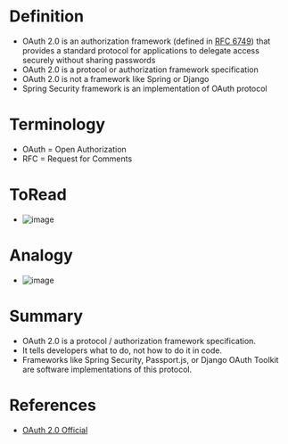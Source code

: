 # Definition
* OAuth 2.0 is an authorization framework (defined in [RFC 6749](https://datatracker.ietf.org/doc/html/rfc6749)) that provides a standard protocol for applications to delegate access securely without sharing passwords
* OAuth 2.0 is a protocol or authorization framework specification
* OAuth 2.0 is not a framework like Spring or Django
* Spring Security framework is an implementation of OAuth protocol

# Terminology
* OAuth = Open Authorization
* RFC = Request for Comments

# ToRead
* ![image](https://github.com/user-attachments/assets/b9a9159d-4b46-428a-a7b6-6ab34f4449be)

# Analogy
* ![image](https://github.com/user-attachments/assets/18d7475d-8fd9-4fad-85ba-4de999e05b55)

# Summary
* OAuth 2.0 is a protocol / authorization framework specification.
* It tells developers what to do, not how to do it in code.
* Frameworks like Spring Security, Passport.js, or Django OAuth Toolkit are software implementations of this protocol.

# References
* [OAuth 2.0 Official](https://oauth.net/2/)
